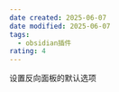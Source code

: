 ```yaml
---
date created: 2025-06-07
date modified: 2025-06-07
tags:
  - obsidian插件
rating: 4
---
```

设置反向面板的默认选项
